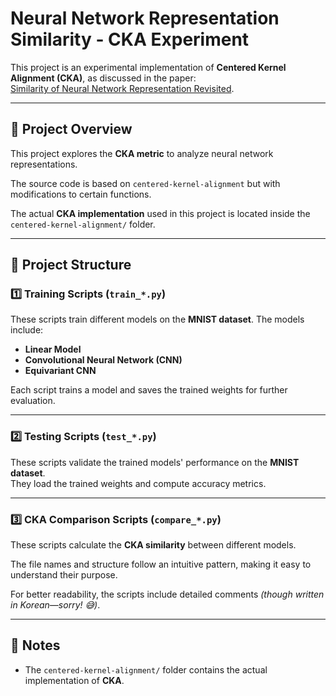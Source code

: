 # Neural Network Representation Similarity - CKA Experiment

This project is an experimental implementation of **Centered Kernel Alignment (CKA)**, as discussed in the paper:  
[Similarity of Neural Network Representation Revisited](https://arxiv.org/abs/1905.00414).

---

## 📌 Project Overview  

This project explores the **CKA metric** to analyze neural network representations.  

The source code is based on `centered-kernel-alignment` but with modifications to certain functions.  

The actual **CKA implementation** used in this project is located inside the `centered-kernel-alignment/` folder.

---

## 📂 Project Structure  

### 1️⃣ Training Scripts (`train_*.py`)  

These scripts train different models on the **MNIST dataset**. The models include:  

- **Linear Model**  
- **Convolutional Neural Network (CNN)**  
- **Equivariant CNN**  

Each script trains a model and saves the trained weights for further evaluation.  

---

### 2️⃣ Testing Scripts (`test_*.py`)  

These scripts validate the trained models' performance on the **MNIST dataset**.  
They load the trained weights and compute accuracy metrics.  

---

### 3️⃣ CKA Comparison Scripts (`compare_*.py`)  

These scripts calculate the **CKA similarity** between different models.  

The file names and structure follow an intuitive pattern, making it easy to understand their purpose.  

For better readability, the scripts include detailed comments _(though written in Korean—sorry! 😅)_.  

---

## 📜 Notes  

- The `centered-kernel-alignment/` folder contains the actual implementation of **CKA**.  
